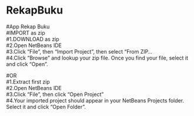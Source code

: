 # RekapBuku
#App Rekap Buku<br>
#IMPORT as zip<br>
#1.DOWNLOAD as zip<br>
#2.Open NetBeans IDE<br>
#3.Click “File”, then “Import Project”, then select “From ZIP…<br>
#4.Click “Browse” and lookup your zip file. Once you find your file, select it and click “Open”.  <br>

#OR<br>
#1.Extract first zip<br>
#2.Open NetBeans IDE<br>
#3.Click “File”, then click “Open Project”<br>
#4.Your imported project should appear in your NetBeans Projects folder. Select it and click “Open Folder”.<br>
